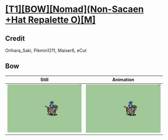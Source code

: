 # [\[T1\]\[BOW\]\[Nomad\]\(Non-Sacaen +Hat Repalette O\)\[M\]](../)

## Credit

Orihara_Saki, Pikmin1211, Maiser6, eCut
	
## Bow

| Still | Animation |
| :---: | :-------: |
| ![Bow still](./Bow_000.png) | ![Bow animation](./Bow.gif) |
